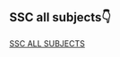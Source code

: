 ## SSC all subjects👇

[SSC ALL SUBJECTS](https://www.magnetbrains.com/courses/ssc-full-video-course/)

